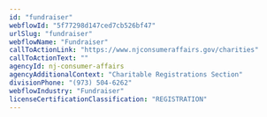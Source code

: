 ```yaml
---
id: "fundraiser"
webflowId: "5f77298d147ced7cb526bf47"
urlSlug: "fundraiser"
webflowName: "Fundraiser"
callToActionLink: "https://www.njconsumeraffairs.gov/charities"
callToActionText: ""
agencyId: nj-consumer-affairs
agencyAdditionalContext: "Charitable Registrations Section"
divisionPhone: "(973) 504-6262"
webflowIndustry: "Fundraiser"
licenseCertificationClassification: "REGISTRATION"
---
```

